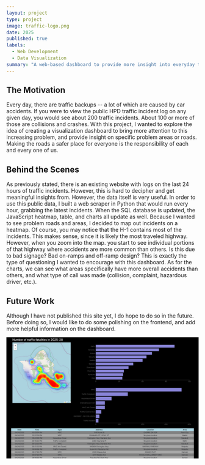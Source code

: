 ```yaml
---
layout: project
type: project
image: traffic-logo.png
date: 2025
published: true
labels:
  - Web Development
  - Data Visualization
summary: "A web-based dashboard to provide more insight into everyday traffic accidents, as unsafe roads and drivers become an increasing issue in the state."
---
```


## The Motivation
Every day, there are traffic backups -- a lot of which are caused by car accidents. If you were to view the public HPD traffic incident log on any given day, you would see about 200 traffic incidents. About 100 or more of those are collisions and crashes. With this project, I wanted to explore the idea of creating a visualization dashboard to bring more attention to this increasing problem, and provide insight on specific problem areas or roads. Making the roads a safer place for everyone is the responsibility of each and every one of us.

## Behind the Scenes
As previously stated, there is an existing website with logs on the last 24 hours of traffic incidents. However, this is hard to decipher and get meaningful insights from. However, the data itself is very useful. In order to use this public data, I built a web scraper in Python that would run every hour, grabbing the latest incidents. When the SQL database is updated, the JavaScript heatmap, table, and charts all update as well. Because I wanted to see problem roads and areas, I decided to map out incidents on a heatmap. Of course, you may notice that the H-1 contains most of the incidents. This makes sense, since it is likely the most traveled highway. However, when you zoom into the map. you start to see individual portions of that highway where accidents are more common than others. Is this due to bad signage? Bad on-ramps and off-ramp design? This is exactly the type of questioning I wanted to encourage with this dashboard. As for the charts, we can see what areas specifically have more overall accidents than others, and what type of call was made (collision, complaint, hazardous driver, etc.).

## Future Work
Although I have not published this site yet, I do hope to do so in the future. Before doing so, I would like to do some polishing on the frontend, and add more helpful information on the dashboard.

<div class="text-center p-4">
  <img width="1200px" src="https://github.com/kyesteele/kyesteele.github.io/blob/main/traffic.jpg?raw=true">
</div>
